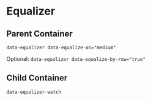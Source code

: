 # Equalizer

## Parent Container

`data-equalizer data-equalize-on="medium"`

Optional: `data-equalizer data-equalize-by-row="true"`

## Child Container

`data-equalizer-watch`